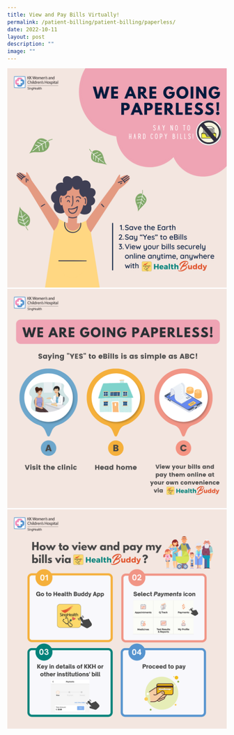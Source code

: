 ```yaml
---
title: View and Pay Bills Virtually!
permalink: /patient-billing/patient-billing/paperless/
date: 2022-10-11
layout: post
description: ""
image: ""
---
```

<img src="images/paperlesss.png">
<br>
<img src="images/paperless.png">
<br>
<img src="images/healthbuddy.png">